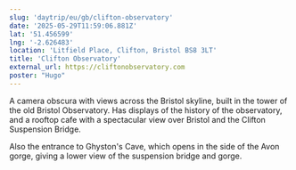 ```yaml
---
slug: 'daytrip/eu/gb/clifton-observatory'
date: '2025-05-29T11:59:06.881Z'
lat: '51.456599'
lng: '-2.626483'
location: 'Litfield Place, Clifton, Bristol BS8 3LT'
title: 'Clifton Observatory'
external_url: https://cliftonobservatory.com
poster: "Hugo"
---
```

A camera obscura with views across the Bristol skyline, built in the tower of the old Bristol Observatory. Has displays of the history of the observatory, and a rooftop cafe with a spectacular view over Bristol and the Clifton Suspension Bridge.

Also the entrance to Ghyston's Cave, which opens in the side of the Avon gorge, giving a lower view of the suspension bridge and gorge.